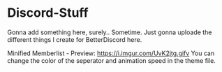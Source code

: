 # Discord-Stuff
Gonna add something here, surely.. Sometime.
Just gonna uploade the different things I create for BetterDiscord here.

Minified Memberlist - Preview: https://i.imgur.com/UvK2jtg.gifv
  You can change the color of the seperator and animation speed in the theme file.
